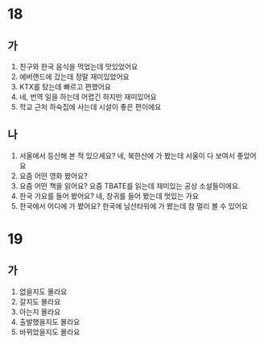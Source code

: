# 18
## 가
1. 친구와 한국 음식을 먹었는데 맛있었어요
2. 에버랜드에 갔는데 정말 재미있었어요
3. KTX를 탔는데 빠르고 편했어요
4. 네, 번역 일을 하는데 어렵긴 하지만 재미있어요
5. 학교 근처 하숙집에 사는데 시설이 좋은 편이에요
## 나
1. 서울에서 등산해 본 적 있으세요? 네, 북한산에 가 봤는데 서울이 다 보여서 좋았어요
2. 요즘 어떤 영화 봤어요? 
3. 요즘 어떤 책을 읽어요? 요즘 TBATE를 읽는데 재미있는 공상 소설들이에요.
4. 한국 가요를 들어 봤어요? 네, 창귀를 들어 봤는데 멋있는 가요
5. 한국에서 어디에 가 봤어요? 한국에 남산타워에 가 봤는데 참 멀리 볼 수 있어요
# 19
## 가
1. 없을지도 몰라요
2. 갈지도 몰라요
3. 아는지 몰라요
4. 출발했을지도 몰라요
5. 바뀌었을지도 몰라요